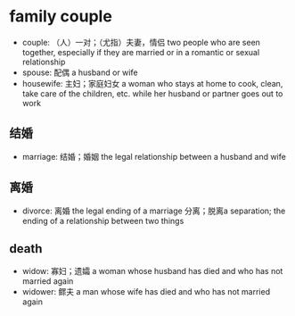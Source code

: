 # family couple

- couple: （人）一对；（尤指）夫妻，情侣 two people who are seen together, especially if they are married or in a romantic or sexual relationship
- spouse: 配偶 a husband or wife
- housewife: 主妇；家庭妇女 a woman who stays at home to cook, clean, take care of the children, etc. while her husband or partner goes out to work

## 结婚

- marriage: 结婚；婚姻 the legal relationship between a husband and wife

## 离婚

- divorce: 离婚 the legal ending of a marriage 分离；脱离a separation; the ending of a relationship between two things

## death

- widow: 寡妇；遗孀 a woman whose husband has died and who has not married again
- widower: 鳏夫 a man whose wife has died and who has not married again
